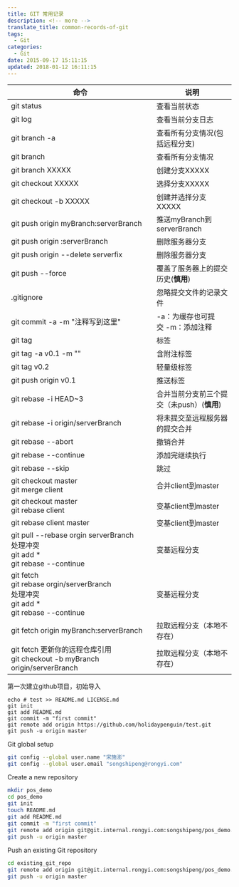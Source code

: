 ```yaml
---
title: GIT 常用记录
description: <!-- more -->
translate_title: common-records-of-git
tags:
  - Git
categories:
  - Git
date: 2015-09-17 15:11:15
updated: 2018-01-12 16:11:15
---
```


|命令|说明|
|--|--|
|git status| 查看当前状态|
|git log| 查看当前分支日志|
|git branch -a| 查看所有分支情况(包括远程分支)|
|git branch| 查看所有分支情况|
|git branch XXXXX| 创建分支XXXXX|
|git checkout XXXXX| 选择分支XXXXX|
|git checkout -b XXXXX| 创建并选择分支XXXXX|
|git push origin myBranch:serverBranch| 推送myBranch到serverBranch|
|git push origin :serverBranch| 删除服务器分支|
|git push origin --delete serverfix| 删除服务器分支|
|git push --force| 覆盖了服务器上的提交历史(**慎用**)|
|.gitignore| 忽略提交文件的记录文件|
|git commit -a -m "注释写到这里"| -a：为缓存也可提交 -m：添加注释|
|git tag| 标签|
|git tag -a v0.1 -m "" |含附注标签|
|git tag v0.2 |轻量级标签|
|git push origin v0.1 |推送标签|
|git rebase -i HEAD~3 |合并当前分支前三个提交（未push）(**慎用**)|
|git rebase -i origin/serverBranch |将未提交至远程服务器的提交合并|
|git rebase --abort| 撤销合并|
|git rebase --continue| 添加完继续执行|
|git rebase --skip| 跳过|
|git checkout master <br> git merge client| 合并client到master|
|git checkout master <br> git rebase client| 变基client到master|
|git rebase client master| 变基client到master|
|git pull --rebase orgin serverBranch <br> 处理冲突 <br> git add * <br> git rebase --continue| 变基远程分支|
|git fetch <br> git rebase orgin/serverBranch <br> 处理冲突 <br> git add * <br> git rebase --continue| 变基远程分支|
|git fetch origin myBranch:serverBranch| 拉取远程分支（本地不存在）|
|git fetch 更新你的远程仓库引用 <br> git checkout -b myBranch origin/serverBranch| 拉取远程分支（本地不存在）|



第一次建立github项目，初始导入

```
echo # test >> README.md LICENSE.md
git init
git add README.md
git commit -m "first commit"
git remote add origin https://github.com/holidaypenguin/test.git
git push -u origin master
```

Git global setup
``` bash
git config --global user.name "宋施澎"
git config --global user.email "songshipeng@rongyi.com"
```

Create a new repository
``` bash
mkdir pos_demo
cd pos_demo
git init
touch README.md
git add README.md
git commit -m "first commit"
git remote add origin git@git.internal.rongyi.com:songshipeng/pos_demo.git
git push -u origin master
```

Push an existing Git repository
``` bash
cd existing_git_repo
git remote add origin git@git.internal.rongyi.com:songshipeng/pos_demo.git
git push -u origin master
```
